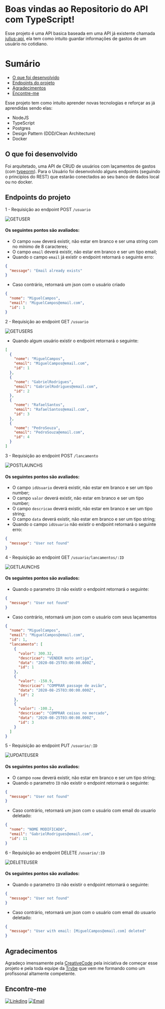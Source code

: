 # Boas vindas ao Repositorio do API com TypeScript!

Esse projeto é uma API basica baseada em uma API já existente chamada <a href="https://github.com/sidneyroberto/julius-api">julius-api</a>, ela tem como intuito guardar informações de gastos de um usuário no cotidiano.

# Sumário

- [O que foi desenvolvido](#o-que-foi-desenvolvido)
- [Endpoints do projeto](#endpoints-do-projeto)
- [Agradecimentos](#agradecimentos)
- [Encontre-me](#encontre-me)


Esse projeto tem como intuito aprender novas tecnologias e reforçar as já aprendidas sendo elas:

- NodeJS
- TypeScript
- Postgres
- Design Pattern (DDD/Clean Architecture)
- Docker


## O que foi desenvolvido

Foi arquitetado, uma API de CRUD de usuários com laçamentos de gastos (com <a href="https://typeorm.io/#/">typeorm</a>). 
Para o Usuário foi desenvolvido alguns endpoints (seguindo o princípios do REST) que estarão conectados ao seu banco de dados local ou no docker.

## Endpoints do projeto

1 - Requisição ao endpoint POST `/usuario`

![GETUSER](https://user-images.githubusercontent.com/80548535/144721757-ad2c43a7-29d9-42b9-9f3d-d754b123772e.png)

#### Os seguintes pontos são avaliados:

- O campo `nome` deverá existir, não estar em branco e ser uma string com no mínimo de 8 caracteres;
- O campo `email` deverá existir, não estar em branco e ser um tipo email;
- Quando o campo `email` já existir o endpoint retornará o seguinte erro:

```json
{
  "message": "Email already exists"
}
```
- Caso contrário, retornará um json com o usuário criado

```json
{
  "nome": "MiguelCampos",
  "email": "MiguelCampos@email.com",
  "id": 1
}
```

2 - Requisição ao endpoint GET `/usuario`

![GETUSERS](https://user-images.githubusercontent.com/80548535/144721957-a6aa8c01-f4a0-490e-b2b7-9ec8788678e3.png)

- Quando algum usuário existir o endpoint retornará o seguinte:

```json
[
  {
    "nome": "MiguelCampos",
    "email": "MiguelCampos@email.com",
    "id": 1
  },
  {
    "nome": "GabrielRodrigues",
    "email": "GabrielRodrigues@email.com",
    "id": 2
  },
  {
    "nome": "RafaelSantos",
    "email": "RafaelSantos@email.com",
    "id": 3
  },
  {
    "nome": "PedroSouza",
    "email": "PedroSouza@email.com",
    "id": 4
  }
]
```

3 - Requisição ao endpoint POST `/lancamento`

![POSTLAUNCHS](https://user-images.githubusercontent.com/80548535/144722385-1f237539-ae80-4a91-9fee-4f8edf18d801.png)

#### Os seguintes pontos são avaliados:

- O campo `idUsuario` deverá existir, não estar em branco e ser um tipo number;
- O campo `valor` deverá existir, não estar em branco e ser um tipo number;
- O campo `descricao` deverá existir, não estar em branco e ser um tipo string;
- O campo `data` deverá existir, não estar em branco e ser um tipo string;
- Quando o campo `idUsuario` não existir o endpoint retornará o seguinte erro:

```json
{
  "message": "User not found"
}
```

4 - Requisição ao endpoint GET `/usuario/lancamentos/:ID`

![GETLAUNCHS](https://user-images.githubusercontent.com/80548535/144722434-a125be62-ff73-4562-a718-8fbc5f02adeb.png)

#### Os seguintes pontos são avaliados:

- Quando o parametro `ID` não existir o endpoint retornará o seguinte:

```json
{
  "message": "User not found"
}
```

- Caso contrário, retornará um json com o usuário com seus laçamentos

```json
{
  "nome": "MiguelCampos",
  "email": "MiguelCampos@email.com",
  "id": 1,
  "lancamento": [
    {
      "valor": 300.32,
      "descricao": "VENDER moto antiga",
      "data": "2020-08-25T03:00:00.000Z",
      "id": 1
    },
    {
      "valor": -150.9,
      "descricao": "COMPRAR passage de avião",
      "data": "2020-08-25T03:00:00.000Z",
      "id": 2
    },
    {
      "valor": -100.2,
      "descricao": "COMPRAR coisas no mercado",
      "data": "2020-08-25T03:00:00.000Z",
      "id": 3
    }
  ]
}
```

5 - Requisição ao endpoint PUT `/usuario/:ID`

![UPDATEUSER](https://user-images.githubusercontent.com/80548535/144889901-1d654dc3-433f-47b0-82b3-2cb0bbe20449.png)

#### Os seguintes pontos são avaliados:

- O campo `nome` deverá existir, não estar em branco e ser um tipo string;
- Quando o parametro `ID` não existir o endpoint retornará o seguinte:

```json
{
  "message": "User not found"
}
```
- Caso contrário, retornará um json com o usuário com email do usuario deletado:

```json
{
  "nome": "NOME MODIFICADO",
  "email": "GabrielRodrigues@email.com",
  "id": 11
}
```

6 - Requisição ao endpoint DELETE `/usuario/:ID`

![DELETEUSER](https://user-images.githubusercontent.com/80548535/144722710-a9154b9a-d00b-4eb2-b170-c69d9ec6b9d4.png)

#### Os seguintes pontos são avaliados:

- Quando o parametro `ID` não existir o endpoint retornará o seguinte:

```json
{
  "message": "User not found"
}
```
- Caso contrário, retornará um json com o usuário com email do usuario deletado:

```json
{
  "message": "User with email: [MiguelCampos@email.com] deleted"
}
```

## Agradecimentos

Agradeço imensamente pela <a href="https://www.creativecode.art.br/">CreativeCode</a> pela iniciativa de começar esse projeto e pela toda equipe da <a href="https://www.betrybe.com/">Trybe</a> que vem me formando como um profissonal altamente competente.

## Encontre-me
[![Linkding](https://img.shields.io/badge/LinkedIn-0077B5?style=for-the-badge&logo=linkedin&logoColor=white)](https://www.linkedin.com/in/miguel-campos-6b7243203/)
[![Email](https://img.shields.io/badge/Gmail-D14836?style=for-the-badge&logo=gmail&logoColor=white)](mailto:1hamander@gmail.com)
